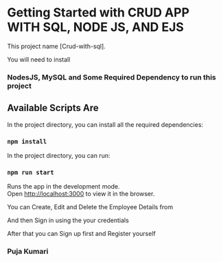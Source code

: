 # Getting Started with CRUD APP WITH SQL, NODE JS, AND EJS

This project name [Crud-with-sql].

You will need to install

### NodesJS, MySQL and Some Required Dependency to run this project

## Available Scripts Are

In the project directory, you can install all the required dependencies:

### `npm install`


In the project directory, you can run:

### `npm run start`

Runs the app in the development mode.\
Open [http://localhost:3000](http://localhost:3000) to view it in the browser.

You can Create, Edit and Delete the Employee Details from

And then Sign in using the your credentials

After that you can Sign up first and Register yourself


### Puja Kumari


